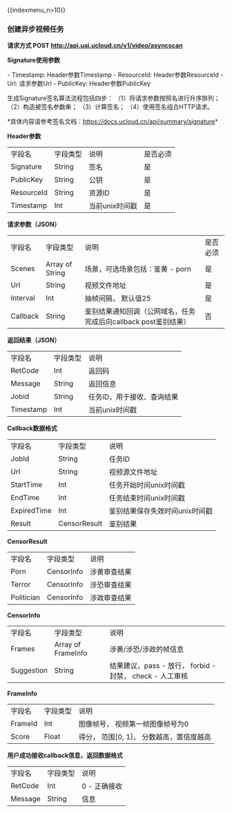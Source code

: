{{indexmenu_n>10}}

### 创建异步视频任务

**请求方式 POST <http://api.uai.ucloud.cn/v1/video/asyncscan>**

**Signature使用参数**

\- Timestamp: Header参数Timestamp - ResourceId: Header参数ResourceId - Url:
请求参数Url - PublicKey: Header参数PublicKey

生成Signature签名算法流程包括四步： （1）将请求参数按照名进行升序排列； （2）构造被签名参数串； （3）计算签名；
（4）使用签名组合HTTP请求。

\*具体内容请参考签名文档：<https://docs.ucloud.cn/api/summary/signature>\*

**Header参数**

|            |        |           |      |
| ---------- | ------ | --------- | ---- |
| 字段名        | 字段类型   | 说明        | 是否必须 |
| Signature  | String | 签名        | 是    |
| PublicKey  | String | 公钥        | 是    |
| ResourceId | String | 资源ID      | 是    |
| Timestamp  | Int    | 当前unix时间戳 | 是    |

**请求参数（JSON）**

|          |                 |                                        |      |
| -------- | --------------- | -------------------------------------- | ---- |
| 字段名      | 字段类型            | 说明                                     | 是否必须 |
| Scenes   | Array of String | 场景，可选场景包括：鉴黄 - porn                    | 是    |
| Url      | String          | 视频文件地址                                 | 是    |
| Interval | Int             | 抽帧间隔， 默认值25                            | 是    |
| Callback | String          | 鉴别结果通知回调（公网域名，任务完成后向callback post鉴别结果） | 否    |

**返回结果（JSON）**

|           |        |                |
| --------- | ------ | -------------- |
| 字段名       | 字段类型   | 说明             |
| RetCode   | Int    | 返回码            |
| Message   | String | 返回信息           |
| JobId     | String | 任务ID，用于接收、查询结果 |
| Timestamp | Int    | 当前unix时间戳      |

**Callback数据格式**

|             |              |                   |
| ----------- | ------------ | ----------------- |
| 字段名         | 字段类型         | 说明                |
| JobId       | String       | 任务ID              |
| Url         | String       | 视频源文件地址           |
| StartTime   | Int          | 任务开始时间unix时间戳     |
| EndTime     | Int          | 任务结束时间unix时间戳     |
| ExpiredTime | Int          | 鉴别结果保存失效时间unix时间戳 |
| Result      | CensorResult | 鉴别结果              |

**CensorResult**

|            |            |        |
| ---------- | ---------- | ------ |
| 字段名        | 字段类型       | 说明     |
| Porn       | CensorInfo | 涉黄审查结果 |
| Terror     | CensorInfo | 涉恐审查结果 |
| Politician | CensorInfo | 涉政审查结果 |

**CensorInfo**

|            |                    |                                           |
| ---------- | ------------------ | ----------------------------------------- |
| 字段名        | 字段类型               | 说明                                        |
| Frames     | Array of FrameInfo | 涉黄/涉恐/涉政的帧信息                              |
| Suggestion | String             | 结果建议，pass - 放行， forbid - 封禁， check - 人工审核 |

**FrameInfo**

|         |       |                            |
| ------- | ----- | -------------------------- |
| 字段名     | 字段类型  | 说明                         |
| FrameId | Int   | 图像帧号， 视频第一帧图像帧号为0          |
| Score   | Float | 得分， 范围\[0, 1\]， 分数越高，置信度越高 |

**用户成功接收callback信息，返回数据格式**

|         |        |          |
| ------- | ------ | -------- |
| 字段名     | 字段类型   | 说明       |
| RetCode | Int    | 0 - 正确接收 |
| Message | String | 信息       |

